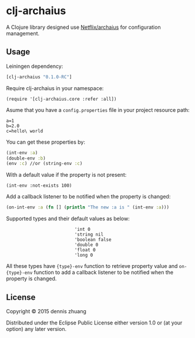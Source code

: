 # clj-archaius

A Clojure library designed use [Netflix/archaius](https://github.com/Netflix/archaius/) for configuration management.

## Usage

Leiningen dependency:

```clj
[clj-archaius "0.1.0-RC"]
```

Require clj-archaius in your namespace:

```
(require '[clj-archaius.core :refer :all])
```

Asume that you have a `config.properties` file in your project resource path:

```properties
a=1
b=2.0
c=hello\ world
```

You can get these properties by:

```clj
(int-env :a)
(double-env :b)
(env :c) //or (string-env :c)
```

With a default value if the property is not present:

```
(int-env :not-exists 100)
```

Add a callback listener to be notified when the property is changed:

```clj
(on-int-env :a (fn [] (println "The new :a is " (int-env :a)))
```

Supported types and their default values as below:

```
                          'int 0
                          'string nil
                          'boolean false
                          'double 0
                          'float 0
                          'long 0
```

All these types have `{type}-env` function to retrieve property value and `on-{type}-env`
function to add a callback listener to be notified when the property is changed.

## License

Copyright © 2015 dennis zhuang

Distributed under the Eclipse Public License either version 1.0 or (at
your option) any later version.

